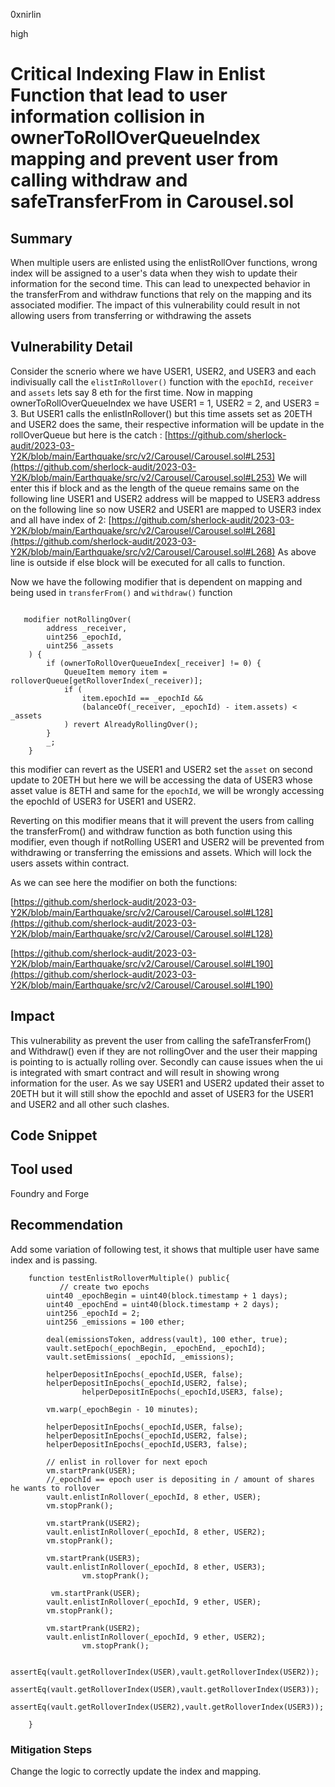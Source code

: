 0xnirlin

high

# Critical Indexing Flaw in Enlist Function that lead to user information collision in ownerToRollOverQueueIndex mapping and prevent user from calling withdraw and safeTransferFrom in Carousel.sol

## Summary

When multiple users are enlisted using the enlistRollOver functions,  wrong index will be assigned to a user's data when they wish to update their information for the second time. This can lead to unexpected behavior in the transferFrom and withdraw functions that rely on the mapping and its associated modifier. The impact of this vulnerability could result in not allowing users from transferring or withdrawing the assets

## Vulnerability Detail

Consider the scnerio where we have USER1, USER2, and USER3 and each indivisually call the `elistInRollover()` function with the `epochId`, `receiver` and `assets` lets say 8 eth for the first time.
Now in mapping ownerToRollOverQueueIndex we have USER1 = 1, USER2 = 2, and USER3 = 3.
But USER1 calls the enlistInRollover() but this time assets set as 20ETH and USER2 does the same, their respective information will be update in the rollOverQueue but here is the catch :
[https://github.com/sherlock-audit/2023-03-Y2K/blob/main/Earthquake/src/v2/Carousel/Carousel.sol#L253](https://github.com/sherlock-audit/2023-03-Y2K/blob/main/Earthquake/src/v2/Carousel/Carousel.sol#L253)
We will enter this if block and as the length of the queue remains same on the following line USER1 and USER2 address will be mapped to USER3 address on the following line so now USER2 and USER1 are mapped to USER3 index and all have index of 2:
[https://github.com/sherlock-audit/2023-03-Y2K/blob/main/Earthquake/src/v2/Carousel/Carousel.sol#L268](https://github.com/sherlock-audit/2023-03-Y2K/blob/main/Earthquake/src/v2/Carousel/Carousel.sol#L268)
As above line is outside if else block will be executed for all calls to function.

Now we have the following modifier that is dependent on mapping and being used in `transferFrom()` and `withdraw()` function

```solidity

   modifier notRollingOver(
        address _receiver,
        uint256 _epochId,
        uint256 _assets
    ) {
        if (ownerToRollOverQueueIndex[_receiver] != 0) {
            QueueItem memory item = rolloverQueue[getRolloverIndex(_receiver)];
            if (
                item.epochId == _epochId &&
                (balanceOf(_receiver, _epochId) - item.assets) < _assets
            ) revert AlreadyRollingOver();
        }
        _;
    }

```

this modifier can revert as the USER1 and USER2 set the `asset` on second update to 20ETH but here we will be accessing the data of USER3 whose asset value is 8ETH and same for the `epochId`, we will be wrongly accessing the epochId of USER3 for USER1 and USER2.

Reverting on this modifier means that it will prevent the users from calling the transferFrom() and withdraw function as both function using this modifier, even though if notRolling USER1 and USER2 will be prevented from withdrawing or transferring the emissions and assets. Which will lock the users assets within contract.

As we can see here the modifier on both the functions:

[https://github.com/sherlock-audit/2023-03-Y2K/blob/main/Earthquake/src/v2/Carousel/Carousel.sol#L128](https://github.com/sherlock-audit/2023-03-Y2K/blob/main/Earthquake/src/v2/Carousel/Carousel.sol#L128)

[https://github.com/sherlock-audit/2023-03-Y2K/blob/main/Earthquake/src/v2/Carousel/Carousel.sol#L190](https://github.com/sherlock-audit/2023-03-Y2K/blob/main/Earthquake/src/v2/Carousel/Carousel.sol#L190)

## Impact

This vulnerability as prevent the user from calling the safeTransferFrom() and Withdraw() even if they are not rollingOver and the user their mapping is pointing to is actually rolling over.
Secondly can cause issues when the ui is integrated with smart contract and will result in showing wrong information for the user. As we say USER1 and USER2 updated their asset to 20ETH but it will still show the epochId and asset of USER3 for the USER1 and USER2 and all other such clashes.

## Code Snippet

## Tool used

Foundry and Forge

## Recommendation

Add some variation of following test, it shows that multiple user have same index and is passing.

```solidity
    function testEnlistRolloverMultiple() public{
           // create two epochs
        uint40 _epochBegin = uint40(block.timestamp + 1 days);
        uint40 _epochEnd = uint40(block.timestamp + 2 days);
        uint256 _epochId = 2;
        uint256 _emissions = 100 ether;

        deal(emissionsToken, address(vault), 100 ether, true);
        vault.setEpoch(_epochBegin, _epochEnd, _epochId);
        vault.setEmissions( _epochId, _emissions);

        helperDepositInEpochs(_epochId,USER, false);
        helperDepositInEpochs(_epochId,USER2, false);
                helperDepositInEpochs(_epochId,USER3, false);

        vm.warp(_epochBegin - 10 minutes);

        helperDepositInEpochs(_epochId,USER, false);
        helperDepositInEpochs(_epochId,USER2, false);
        helperDepositInEpochs(_epochId,USER3, false);

        // enlist in rollover for next epoch
        vm.startPrank(USER);
        //_epochId == epoch user is depositing in / amount of shares he wants to rollover
        vault.enlistInRollover(_epochId, 8 ether, USER);
        vm.stopPrank();

        vm.startPrank(USER2);
        vault.enlistInRollover(_epochId, 8 ether, USER2);
        vm.stopPrank();

        vm.startPrank(USER3);
        vault.enlistInRollover(_epochId, 8 ether, USER3);
                vm.stopPrank();

         vm.startPrank(USER);
        vault.enlistInRollover(_epochId, 9 ether, USER);
        vm.stopPrank();

        vm.startPrank(USER2);
        vault.enlistInRollover(_epochId, 9 ether, USER2);
                vm.stopPrank();

        assertEq(vault.getRolloverIndex(USER),vault.getRolloverIndex(USER2));
        assertEq(vault.getRolloverIndex(USER),vault.getRolloverIndex(USER3));
        assertEq(vault.getRolloverIndex(USER2),vault.getRolloverIndex(USER3));

    }

```

### Mitigation Steps

Change the logic to correctly update the index and mapping.